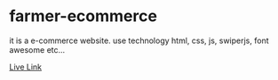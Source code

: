 # farmer-ecommerce
it is a e-commerce website.
use technology html, css, js, swiperjs, font awesome etc...

[Live Link](https://sanjoy-git.github.io/farmer-ecommerce)
